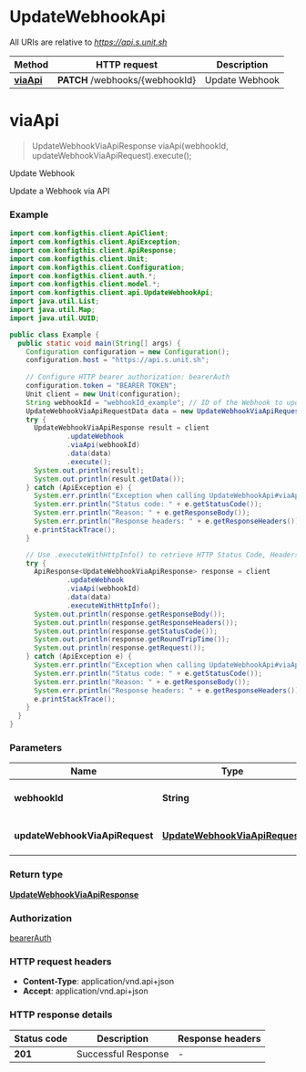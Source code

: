 # UpdateWebhookApi

All URIs are relative to *https://api.s.unit.sh*

| Method | HTTP request | Description |
|------------- | ------------- | -------------|
| [**viaApi**](UpdateWebhookApi.md#viaApi) | **PATCH** /webhooks/{webhookId} | Update Webhook |


<a name="viaApi"></a>
# **viaApi**
> UpdateWebhookViaApiResponse viaApi(webhookId, updateWebhookViaApiRequest).execute();

Update Webhook

Update a Webhook via API 

### Example
```java
import com.konfigthis.client.ApiClient;
import com.konfigthis.client.ApiException;
import com.konfigthis.client.ApiResponse;
import com.konfigthis.client.Unit;
import com.konfigthis.client.Configuration;
import com.konfigthis.client.auth.*;
import com.konfigthis.client.model.*;
import com.konfigthis.client.api.UpdateWebhookApi;
import java.util.List;
import java.util.Map;
import java.util.UUID;

public class Example {
  public static void main(String[] args) {
    Configuration configuration = new Configuration();
    configuration.host = "https://api.s.unit.sh";
    
    // Configure HTTP bearer authorization: bearerAuth
    configuration.token = "BEARER TOKEN";
    Unit client = new Unit(configuration);
    String webhookId = "webhookId_example"; // ID of the Webhook to update
    UpdateWebhookViaApiRequestData data = new UpdateWebhookViaApiRequestData();
    try {
      UpdateWebhookViaApiResponse result = client
              .updateWebhook
              .viaApi(webhookId)
              .data(data)
              .execute();
      System.out.println(result);
      System.out.println(result.getData());
    } catch (ApiException e) {
      System.err.println("Exception when calling UpdateWebhookApi#viaApi");
      System.err.println("Status code: " + e.getStatusCode());
      System.err.println("Reason: " + e.getResponseBody());
      System.err.println("Response headers: " + e.getResponseHeaders());
      e.printStackTrace();
    }

    // Use .executeWithHttpInfo() to retrieve HTTP Status Code, Headers and Request
    try {
      ApiResponse<UpdateWebhookViaApiResponse> response = client
              .updateWebhook
              .viaApi(webhookId)
              .data(data)
              .executeWithHttpInfo();
      System.out.println(response.getResponseBody());
      System.out.println(response.getResponseHeaders());
      System.out.println(response.getStatusCode());
      System.out.println(response.getRoundTripTime());
      System.out.println(response.getRequest());
    } catch (ApiException e) {
      System.err.println("Exception when calling UpdateWebhookApi#viaApi");
      System.err.println("Status code: " + e.getStatusCode());
      System.err.println("Reason: " + e.getResponseBody());
      System.err.println("Response headers: " + e.getResponseHeaders());
      e.printStackTrace();
    }
  }
}

```

### Parameters

| Name | Type | Description  | Notes |
|------------- | ------------- | ------------- | -------------|
| **webhookId** | **String**| ID of the Webhook to update | |
| **updateWebhookViaApiRequest** | [**UpdateWebhookViaApiRequest**](UpdateWebhookViaApiRequest.md)| Update Webhook Request | |

### Return type

[**UpdateWebhookViaApiResponse**](UpdateWebhookViaApiResponse.md)

### Authorization

[bearerAuth](../README.md#bearerAuth)

### HTTP request headers

 - **Content-Type**: application/vnd.api+json
 - **Accept**: application/vnd.api+json

### HTTP response details
| Status code | Description | Response headers |
|-------------|-------------|------------------|
| **201** | Successful Response |  -  |

